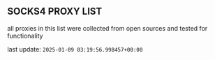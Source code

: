 ## SOCKS4 PROXY LIST

all proxies in this list were collected from open sources and tested for functionality

last update: `2025-01-09 03:19:56.998457+00:00`